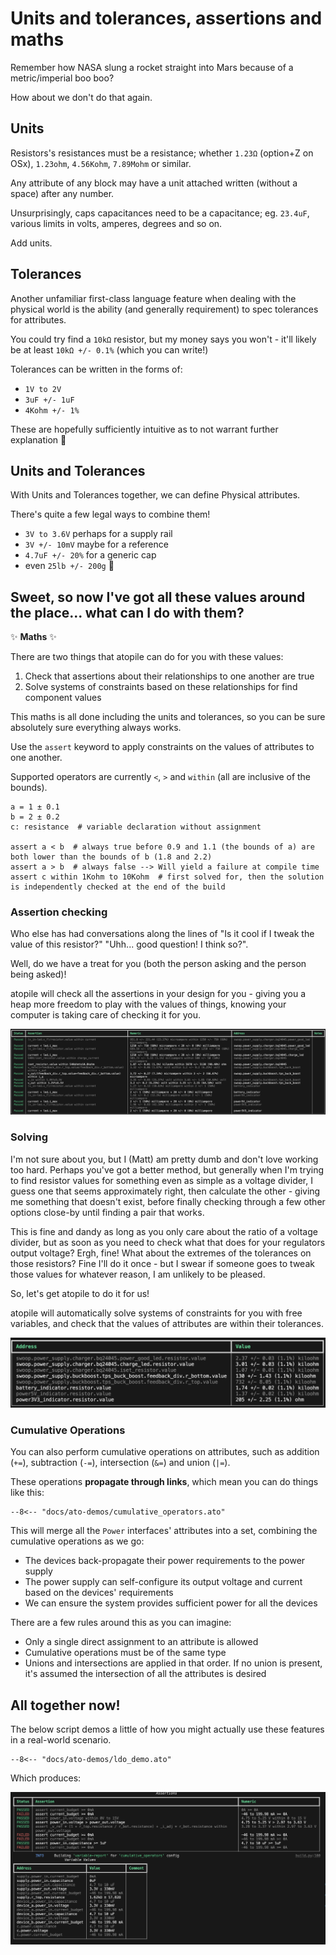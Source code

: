 # Units and tolerances, assertions and maths

Remember how NASA slung a rocket straight into Mars because of a metric/imperial boo boo?

How about we don't do that again.

## Units

Resistors's resistances must be a resistance; whether `1.23Ω` (option+Z on OSx), `1.23ohm`, `4.56Kohm`, `7.89Mohm` or similar.

Any attribute of any block may have a unit attached written (without a space) after any number.

Unsurprisingly, caps capacitances need to be a capacitance; eg. `23.4uF`, various limits in volts, amperes, degrees and so on.

Add units.

## Tolerances

Another unfamiliar first-class language feature when dealing with the physical world is the ability (and generally requirement)
to spec tolerances for attributes.

You could try find a `10kΩ` resistor, but my money says you won't - it'll likely be at least `10kΩ +/- 0.1%` (which you can
write!)

Tolerances can be written in the forms of:
- `1V to 2V`
- `3uF +/- 1uF`
- `4Kohm +/- 1%`

These are hopefully sufficiently intuitive as to not warrant further explanation 🤞


## Units and Tolerances

With Units and Tolerances together, we can define Physical attributes.

There's quite a few legal ways to combine them!

- `3V to 3.6V` perhaps for a supply rail
- `3V +/- 10mV` maybe for a reference
- `4.7uF +/- 20%` for a generic cap
- even `25lb +/- 200g` 🤣


## Sweet, so now I've got all these values around the place... what can I do with them?

:sparkles: **Maths** :sparkles:

There are two things that atopile can do for you with these values:
1. Check that assertions about their relationships to one another are true
2. Solve systems of constraints based on these relationships for find component values

This maths is all done including the units and tolerances, so you can be sure absolutely sure everything always works.

Use the `assert` keyword to apply constraints on the values of attributes to one another.

Supported operators are currently `<`, `>` and `within` (all are inclusive of the bounds).

```atopile
a = 1 ± 0.1
b = 2 ± 0.2
c: resistance  # variable declaration without assignment

assert a < b  # always true before 0.9 and 1.1 (the bounds of a) are both lower than the bounds of b (1.8 and 2.2)
assert a > b  # always false --> Will yield a failure at compile time
assert c within 1Kohm to 10Kohm  # first solved for, then the solution is independently checked at the end of the build
```

### Assertion checking

Who else has had conversations along the lines of "Is it cool if I tweak the value of this resistor?" "Uhh... good question! I think so?".

Well, do we have a treat for you (both the person asking and the person being asked)!

atopile will check all the assertions in your design for you - giving you a heap more freedom to play with the values of things, knowing your computer is taking care of checking it for you.

![Assertion checks](assets/images/assertion-checks.png)


### Solving

I'm not sure about you, but I (Matt) am pretty dumb and don't love working too hard.
Perhaps you've got a better method, but generally when I'm trying to find resistor values for something even as simple as a voltage divider, I guess one that seems approximately right, then calculate the other - giving me something that doesn't exist, before finally checking through a few other options close-by until finding a pair that works.

This is fine and dandy as long as you only care about the ratio of a voltage divider, but as soon as you need to check what that does for your regulators output voltage? Ergh, fine! What about the extremes of the tolerances on those resistors? Fine I'll do it once - but I swear if someone goes to tweak those values for whatever reason, I am unlikely to be pleased.

So, let's get atopile to do it for us!

atopile will automatically solve systems of constraints for you with free variables, and check that the values of attributes are within their tolerances.

![Assertion solutions](assets/images/assertion-solver.png)


### Cumulative Operations

You can also perform cumulative operations on attributes, such as addition (`+=`), subtraction (`-=`), intersection (`&=`) and union (`|=`).

These operations **propagate through links**, which mean you can do things like this:

```
--8<-- "docs/ato-demos/cumulative_operators.ato"
```

This will merge all the `Power` interfaces' attributes into a set, combining the cumulative operations as we go:

- The devices back-propagate their power requirements to the power supply
- The power supply can self-configure its output voltage and current based on the devices' requirements
- We can ensure the system provides sufficient power for all the devices

There are a few rules around this as you can imagine:
- Only a single direct assignment to an attribute is allowed
- Cumulative operations must be of the same type
- Unions and intersections are applied in that order. If no union is present, it's assumed the intersection of all the attributes is desired


## All together now!

The below script demos a little of how you might actually use these features in a real-world scenario.

```
--8<-- "docs/ato-demos/ldo_demo.ato"
```

Which produces:

![LDO demo](assets/images/ldo-demo.png)
